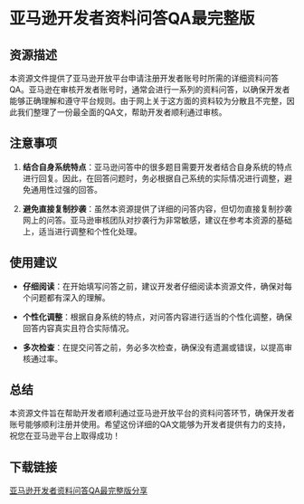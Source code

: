 # 亚马逊开发者资料问答QA最完整版

## 资源描述

本资源文件提供了亚马逊开放平台申请注册开发者账号时所需的详细资料问答QA。亚马逊在审核开发者账号时，通常会进行一系列的资料问答，以确保开发者能够正确理解和遵守平台规则。由于网上关于这方面的资料较为分散且不完整，因此我们整理了一份最全面的QA文，帮助开发者顺利通过审核。

## 注意事项

1. **结合自身系统特点**：亚马逊问答中的很多题目需要开发者结合自身系统的特点进行回复。因此，在回答问题时，务必根据自己系统的实际情况进行调整，避免通用性过强的回答。

2. **避免直接复制抄袭**：虽然本资源提供了详细的问答内容，但切勿直接复制抄袭网上的问答。亚马逊审核团队对抄袭行为非常敏感，建议在参考本资源的基础上，适当进行调整和个性化处理。

## 使用建议

- **仔细阅读**：在开始填写问答之前，建议开发者仔细阅读本资源文件，确保对每个问题都有深入的理解。

- **个性化调整**：根据自身系统的特点，对问答内容进行适当的个性化调整，确保回答内容真实且符合实际情况。

- **多次检查**：在提交问答之前，务必多次检查，确保没有遗漏或错误，以提高审核通过率。

## 总结

本资源文件旨在帮助开发者顺利通过亚马逊开放平台的资料问答环节，确保开发者账号能够顺利注册并使用。希望这份详细的QA文能够为开发者提供有力的支持，祝您在亚马逊平台上取得成功！

## 下载链接

[亚马逊开发者资料问答QA最完整版分享](https://pan.quark.cn/s/6eb2546f9660)
